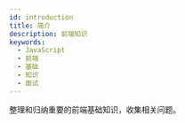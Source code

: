 ```yaml
---
id: introduction
title: 简介
description: 前端知识
keywords:
  - JavaScript
  - 前端
  - 基础
  - 知识
  - 面试
---
```


整理和归纳重要的前端基础知识，收集相关问题。
